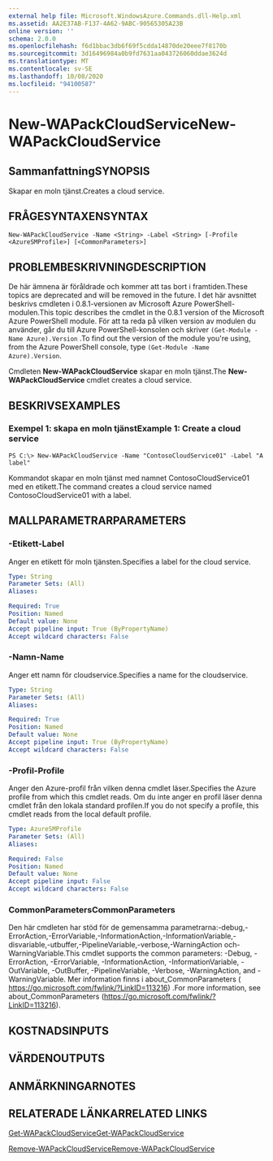 ```yaml
---
external help file: Microsoft.WindowsAzure.Commands.dll-Help.xml
ms.assetid: AA2E37AB-F137-4A62-9ABC-90565305A23B
online version: ''
schema: 2.0.0
ms.openlocfilehash: f6d1bbac3db6f69f5cdda14870de20eee7f8170b
ms.sourcegitcommit: 3d16496984a0b9fd7631aa043726060ddae3624d
ms.translationtype: MT
ms.contentlocale: sv-SE
ms.lasthandoff: 10/08/2020
ms.locfileid: "94100587"
---
```

# <span data-ttu-id="9190f-101">New-WAPackCloudService</span><span class="sxs-lookup"><span data-stu-id="9190f-101">New-WAPackCloudService</span></span>

## <span data-ttu-id="9190f-102">Sammanfattning</span><span class="sxs-lookup"><span data-stu-id="9190f-102">SYNOPSIS</span></span>
<span data-ttu-id="9190f-103">Skapar en moln tjänst.</span><span class="sxs-lookup"><span data-stu-id="9190f-103">Creates a cloud service.</span></span>

## <span data-ttu-id="9190f-104">FRÅGESYNTAXEN</span><span class="sxs-lookup"><span data-stu-id="9190f-104">SYNTAX</span></span>

```
New-WAPackCloudService -Name <String> -Label <String> [-Profile <AzureSMProfile>] [<CommonParameters>]
```

## <span data-ttu-id="9190f-105">PROBLEMBESKRIVNING</span><span class="sxs-lookup"><span data-stu-id="9190f-105">DESCRIPTION</span></span>
<span data-ttu-id="9190f-106">De här ämnena är föråldrade och kommer att tas bort i framtiden.</span><span class="sxs-lookup"><span data-stu-id="9190f-106">These topics are deprecated and will be removed in the future.</span></span>
<span data-ttu-id="9190f-107">I det här avsnittet beskrivs cmdleten i 0.8.1-versionen av Microsoft Azure PowerShell-modulen.</span><span class="sxs-lookup"><span data-stu-id="9190f-107">This topic describes the cmdlet in the 0.8.1 version of the Microsoft Azure PowerShell module.</span></span>
<span data-ttu-id="9190f-108">För att ta reda på vilken version av modulen du använder, går du till Azure PowerShell-konsolen och skriver `(Get-Module -Name Azure).Version` .</span><span class="sxs-lookup"><span data-stu-id="9190f-108">To find out the version of the module you're using, from the Azure PowerShell console, type `(Get-Module -Name Azure).Version`.</span></span>

<span data-ttu-id="9190f-109">Cmdleten **New-WAPackCloudService** skapar en moln tjänst.</span><span class="sxs-lookup"><span data-stu-id="9190f-109">The **New-WAPackCloudService** cmdlet creates a cloud service.</span></span>

## <span data-ttu-id="9190f-110">BESKRIVS</span><span class="sxs-lookup"><span data-stu-id="9190f-110">EXAMPLES</span></span>

### <span data-ttu-id="9190f-111">Exempel 1: skapa en moln tjänst</span><span class="sxs-lookup"><span data-stu-id="9190f-111">Example 1: Create a cloud service</span></span>
```
PS C:\> New-WAPackCloudService -Name "ContosoCloudService01" -Label "A label"
```

<span data-ttu-id="9190f-112">Kommandot skapar en moln tjänst med namnet ContosoCloudService01 med en etikett.</span><span class="sxs-lookup"><span data-stu-id="9190f-112">The command creates a cloud service named ContosoCloudService01 with a label.</span></span>

## <span data-ttu-id="9190f-113">MALLPARAMETRAR</span><span class="sxs-lookup"><span data-stu-id="9190f-113">PARAMETERS</span></span>

### <span data-ttu-id="9190f-114">-Etikett</span><span class="sxs-lookup"><span data-stu-id="9190f-114">-Label</span></span>
<span data-ttu-id="9190f-115">Anger en etikett för moln tjänsten.</span><span class="sxs-lookup"><span data-stu-id="9190f-115">Specifies a label for the cloud service.</span></span>

```yaml
Type: String
Parameter Sets: (All)
Aliases:

Required: True
Position: Named
Default value: None
Accept pipeline input: True (ByPropertyName)
Accept wildcard characters: False
```

### <span data-ttu-id="9190f-116">-Namn</span><span class="sxs-lookup"><span data-stu-id="9190f-116">-Name</span></span>
<span data-ttu-id="9190f-117">Anger ett namn för cloudservice.</span><span class="sxs-lookup"><span data-stu-id="9190f-117">Specifies a name for the cloudservice.</span></span>

```yaml
Type: String
Parameter Sets: (All)
Aliases:

Required: True
Position: Named
Default value: None
Accept pipeline input: True (ByPropertyName)
Accept wildcard characters: False
```

### <span data-ttu-id="9190f-118">-Profil</span><span class="sxs-lookup"><span data-stu-id="9190f-118">-Profile</span></span>
<span data-ttu-id="9190f-119">Anger den Azure-profil från vilken denna cmdlet läser.</span><span class="sxs-lookup"><span data-stu-id="9190f-119">Specifies the Azure profile from which this cmdlet reads.</span></span>
<span data-ttu-id="9190f-120">Om du inte anger en profil läser denna cmdlet från den lokala standard profilen.</span><span class="sxs-lookup"><span data-stu-id="9190f-120">If you do not specify a profile, this cmdlet reads from the local default profile.</span></span>

```yaml
Type: AzureSMProfile
Parameter Sets: (All)
Aliases:

Required: False
Position: Named
Default value: None
Accept pipeline input: False
Accept wildcard characters: False
```

### <span data-ttu-id="9190f-121">CommonParameters</span><span class="sxs-lookup"><span data-stu-id="9190f-121">CommonParameters</span></span>
<span data-ttu-id="9190f-122">Den här cmdleten har stöd för de gemensamma parametrarna:-debug,-ErrorAction,-ErrorVariable,-InformationAction,-InformationVariable,-disvariable,-utbuffer,-PipelineVariable,-verbose,-WarningAction och-WarningVariable.</span><span class="sxs-lookup"><span data-stu-id="9190f-122">This cmdlet supports the common parameters: -Debug, -ErrorAction, -ErrorVariable, -InformationAction, -InformationVariable, -OutVariable, -OutBuffer, -PipelineVariable, -Verbose, -WarningAction, and -WarningVariable.</span></span> <span data-ttu-id="9190f-123">Mer information finns i about_CommonParameters ( https://go.microsoft.com/fwlink/?LinkID=113216) .</span><span class="sxs-lookup"><span data-stu-id="9190f-123">For more information, see about_CommonParameters (https://go.microsoft.com/fwlink/?LinkID=113216).</span></span>

## <span data-ttu-id="9190f-124">KOSTNADS</span><span class="sxs-lookup"><span data-stu-id="9190f-124">INPUTS</span></span>

## <span data-ttu-id="9190f-125">VÄRDEN</span><span class="sxs-lookup"><span data-stu-id="9190f-125">OUTPUTS</span></span>

## <span data-ttu-id="9190f-126">ANMÄRKNINGAR</span><span class="sxs-lookup"><span data-stu-id="9190f-126">NOTES</span></span>

## <span data-ttu-id="9190f-127">RELATERADE LÄNKAR</span><span class="sxs-lookup"><span data-stu-id="9190f-127">RELATED LINKS</span></span>

[<span data-ttu-id="9190f-128">Get-WAPackCloudService</span><span class="sxs-lookup"><span data-stu-id="9190f-128">Get-WAPackCloudService</span></span>](./Get-WAPackCloudService.md)

[<span data-ttu-id="9190f-129">Remove-WAPackCloudService</span><span class="sxs-lookup"><span data-stu-id="9190f-129">Remove-WAPackCloudService</span></span>](./Remove-WAPackCloudService.md)


